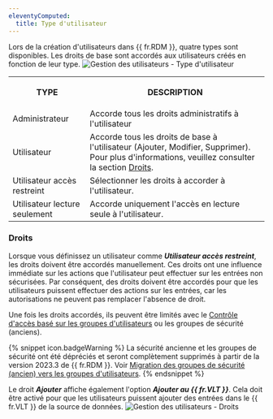 ```yaml
---
eleventyComputed:
  title: Type d'utilisateur
---
```

Lors de la création d'utilisateurs dans {{ fr.RDM }}, quatre types sont disponibles. Les droits de base sont accordés aux utilisateurs créés en fonction de leur type.
![Gestion des utilisateurs - Type d'utilisateur](https://cdnweb.devolutions.net/docs/fr/rdm/windows/clip3423.png)

<table>
	<tr>
		<th>

TYPE
		</th>
		<th>
DESCRIPTION
		</th>
	</tr>
	<tr>
		<td>
Administrateur
		</td>
		<td>
Accorde tous les droits administratifs à l'utilisateur
		</td>
	</tr>
	<tr>
		<td>
Utilisateur
		</td>
		<td>
Accorde tous les droits de base à l'utilisateur (Ajouter, Modifier, Supprimer).
Pour plus d'informations, veuillez consulter la section [Droits](#droits).
		</td>
	</tr>
	<tr>
		<td>
Utilisateur accès restreint
		</td>
		<td>
Sélectionner les droits à accorder à l'utilisateur.
		</td>
	</tr>
	<tr>
		<td>
Utilisateur lecture seulement
		</td>
		<td>
Accorde uniquement l'accès en lecture seule à l'utilisateur.
		</td>
	</tr>
</table>

### Droits

Lorsque vous définissez un utilisateur comme ***Utilisateur accès restreint***, les droits doivent être accordés manuellement. Ces droits ont une influence immédiate sur les actions que l'utilisateur peut effectuer sur les entrées non sécurisées. Par conséquent, des droits doivent être accordés pour que les utilisateurs puissent effectuer des actions sur les entrées, car les autorisations ne peuvent pas remplacer l'absence de droit.

Une fois les droits accordés, ils peuvent être limités avec le [Contrôle d'accès basé sur les groupes d'utilisateurs](/fr/rdm/windows/user-groups-based-access-control/) ou les groupes de sécurité (anciens).

{% snippet icon.badgeWarning %}
La sécurité ancienne et les groupes de sécurité ont été dépréciés et seront complètement supprimés à partir de la version 2023.3 de {{ fr.RDM }}. Voir [Migration des groupes de sécurité (ancien) vers les groupes d'utilisateurs](/fr/kb/remote-desktop-manager/how-to-articles/migration-security-groups-user-groups/).
{% endsnippet %}

Le droit ***Ajouter*** affiche également l'option ***Ajouter au {{ fr.VLT }}***. Cela doit être activé pour que les utilisateurs puissent ajouter des entrées dans le {{ fr.VLT }} de la source de données.
![Gestion des utilisateurs - Droits](https://cdnweb.devolutions.net/docs/fr/rdm/windows/clip3424.png)
